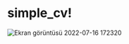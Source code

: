 # simple_cv!
![Ekran görüntüsü 2022-07-16 172320](https://user-images.githubusercontent.com/92647890/179359152-5f619305-c4d9-4b5a-af14-4d967d5cc6db.png)
